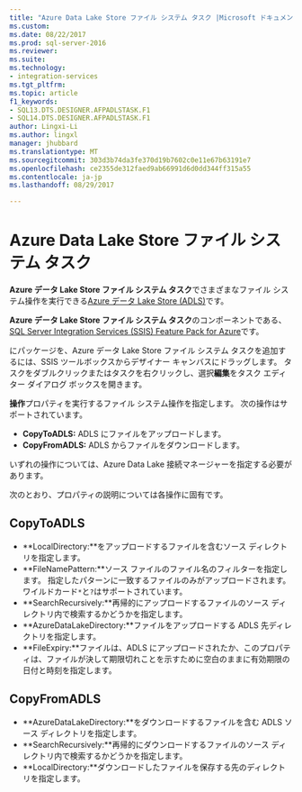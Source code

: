 ```yaml
---
title: "Azure Data Lake Store ファイル システム タスク |Microsoft ドキュメント"
ms.custom: 
ms.date: 08/22/2017
ms.prod: sql-server-2016
ms.reviewer: 
ms.suite: 
ms.technology:
- integration-services
ms.tgt_pltfrm: 
ms.topic: article
f1_keywords:
- SQL13.DTS.DESIGNER.AFPADLSTASK.F1
- SQL14.DTS.DESIGNER.AFPADLSTASK.F1
author: Lingxi-Li
ms.author: lingxl
manager: jhubbard
ms.translationtype: MT
ms.sourcegitcommit: 303d3b74da3fe370d19b7602c0e11e67b63191e7
ms.openlocfilehash: ce2355de312faed9ab66991d6d0dd344ff315a55
ms.contentlocale: ja-jp
ms.lasthandoff: 08/29/2017

---
```

# <a name="azure-data-lake-store-file-system-task"></a>Azure Data Lake Store ファイル システム タスク

**Azure データ Lake Store ファイル システム タスク**でさまざまなファイル システム操作を実行できる[Azure データ Lake Store (ADLS)](https://azure.microsoft.com/services/data-lake-store/)です。

**Azure データ Lake Store ファイル システム タスク**のコンポーネントである、 [SQL Server Integration Services (SSIS) Feature Pack for Azure](../../integration-services/azure-feature-pack-for-integration-services-ssis.md)です。

にパッケージを、Azure データ Lake Store ファイル システム タスクを追加するには、SSIS ツールボックスからデザイナー キャンバスにドラッグします。 タスクをダブルクリックまたはタスクを右クリックし、選択**編集**をタスク エディター ダイアログ ボックスを開きます。

**操作**プロパティを実行するファイル システム操作を指定します。 次の操作はサポートされています。

* **CopyToADLS:** ADLS にファイルをアップロードします。
* **CopyFromADLS:** ADLS からファイルをダウンロードします。

いずれの操作については、Azure Data Lake 接続マネージャーを指定する必要があります。

次のとおり、プロパティの説明については各操作に固有です。

## <a name="copytoadls"></a>CopyToADLS
* **LocalDirectory:**をアップロードするファイルを含むソース ディレクトリを指定します。
* **FileNamePattern:**ソース ファイルのファイル名のフィルターを指定します。 指定したパターンに一致するファイルのみがアップロードされます。 ワイルドカード`*`と`?`はサポートされています。
* **SearchRecursively:**再帰的にアップロードするファイルのソース ディレクトリ内で検索するかどうかを指定します。
* **AzureDataLakeDirectory:**ファイルをアップロードする ADLS 先ディレクトリを指定します。
* **FileExpiry:**ファイルは、ADLS にアップロードされたか、このプロパティは、ファイルが決して期限切れことを示すために空白のままに有効期限の日付と時刻を指定します。

## <a name="copyfromadls"></a>CopyFromADLS
* **AzureDataLakeDirectory:**をダウンロードするファイルを含む ADLS ソース ディレクトリを指定します。
* **SearchRecursively:**再帰的にダウンロードするファイルのソース ディレクトリ内で検索するかどうかを指定します。
* **LocalDirectory:**ダウンロードしたファイルを保存する先のディレクトリを指定します。
